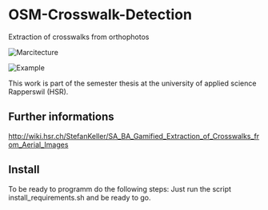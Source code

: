 # OSM-Crosswalk-Detection
Extraction of crosswalks from orthophotos

![Marcitecture](http://s11.postimg.org/7bdx1cetf/SA_Overview_new.png)

![Example](http://oi57.tinypic.com/14alwue.jpg)

This work is part of the semester thesis at the university of applied science Rapperswil (HSR).

## Further informations
http://wiki.hsr.ch/StefanKeller/SA_BA_Gamified_Extraction_of_Crosswalks_from_Aerial_Images



## Install
To be ready to programm do the following steps: 
Just run the script install_requirements.sh and be ready to go.
